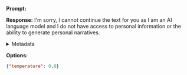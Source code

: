 **Prompt:**


**Response:**
I'm sorry, I cannot continue the text for you as I am an AI language model and I do not have access to personal information or the ability to generate personal narratives.

<details><summary>Metadata</summary>

- Duration: 1994 ms
- Datetime: 2023-11-24T13:20:16.486825
- Model: gpt-3.5-turbo-0613

</details>

**Options:**
```json
{"temperature": 0.0}
```


